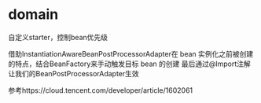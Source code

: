 # domain
自定义starter，控制bean优先级

借助InstantiationAwareBeanPostProcessorAdapter在 bean 实例化之前被创建的特点，结合BeanFactory来手动触发目标 bean 的创建
最后通过@Import注解让我们的BeanPostProcessorAdapter生效

参考https://cloud.tencent.com/developer/article/1602061

